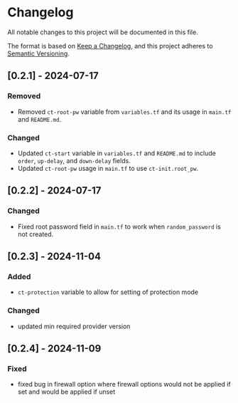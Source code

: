 # Changelog

All notable changes to this project will be documented in this file.

The format is based on [Keep a Changelog](https://keepachangelog.com/en/1.0.0/),
and this project adheres to [Semantic Versioning](https://semver.org/spec/v2.0.0.html).

## [0.2.1] - 2024-07-17

### Removed

- Removed `ct-root-pw` variable from `variables.tf` and its usage in `main.tf` and `README.md`.

### Changed

- Updated `ct-start` variable in `variables.tf` and `README.md` to include `order`, `up-delay`, and `down-delay` fields.
- Updated `ct-root-pw` usage in `main.tf` to use `ct-init.root_pw`.

## [0.2.2] - 2024-07-17

### Changed

- Fixed root password field in `main.tf` to work when `random_password` is not created.

## [0.2.3] - 2024-11-04

### Added

- `ct-protection` variable to allow for setting of protection mode

### Changed

- updated min required provider version

## [0.2.4] - 2024-11-09

### Fixed

- fixed bug in firewall option where firewall options would not be applied if set and would be applied if unset
